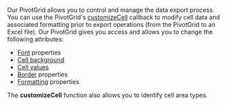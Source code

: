 Our PivotGrid allows you to control and manage the data export process. You can use the PivotGrid's [customizeCell](/Documentation/ApiReference/Common/Object_Structures/ExcelExportPivotGridProps/#customizeCell) callback to modify cell data and associated formatting prior to export operations (from the PivotGrid to an Excel file). Our PivotGrid gives you access and allows you to change the following attributes:

- <a href="https://github.com/exceljs/exceljs#fonts" target="_blank">Font</a> properties
- <a href="https://github.com/exceljs/exceljs#fills" target="_blank">Cell background</a>
- <a href="https://github.com/exceljs/exceljs#hyperlink-value" target="_blank">Cell values</a>
- <a href="https://github.com/exceljs/exceljs#borders" target="_blank">Border</a> properties
- <a href="https://github.com/exceljs/exceljs#number-formats" target="_blank">Formatting</a> properties

The **customizeCell** function also allows you to identify cell area types.
